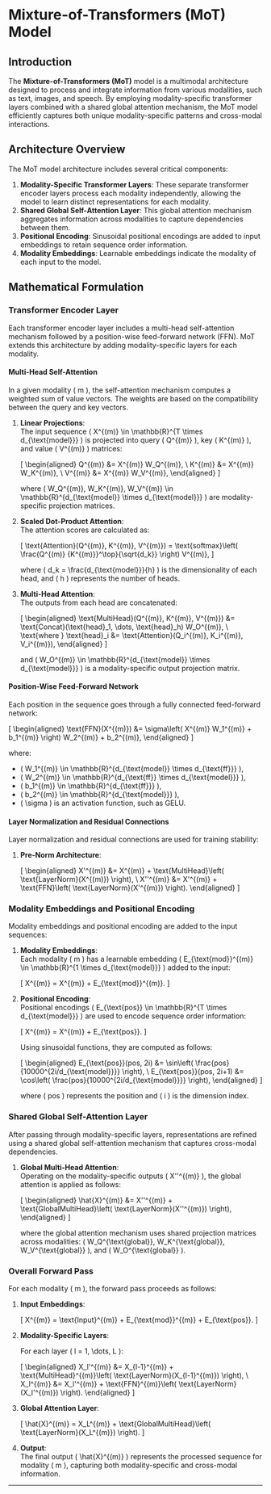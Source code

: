 # Mixture-of-Transformers (MoT) Model

## Introduction

The **Mixture-of-Transformers (MoT)** model is a multimodal architecture designed to process and integrate information from various modalities, such as text, images, and speech. By employing modality-specific transformer layers combined with a shared global attention mechanism, the MoT model efficiently captures both unique modality-specific patterns and cross-modal interactions.

## Architecture Overview

The MoT model architecture includes several critical components:

1. **Modality-Specific Transformer Layers**: These separate transformer encoder layers process each modality independently, allowing the model to learn distinct representations for each modality.
2. **Shared Global Self-Attention Layer**: This global attention mechanism aggregates information across modalities to capture dependencies between them.
3. **Positional Encoding**: Sinusoidal positional encodings are added to input embeddings to retain sequence order information.
4. **Modality Embeddings**: Learnable embeddings indicate the modality of each input to the model.

## Mathematical Formulation

### Transformer Encoder Layer

Each transformer encoder layer includes a multi-head self-attention mechanism followed by a position-wise feed-forward network (FFN). MoT extends this architecture by adding modality-specific layers for each modality.

#### Multi-Head Self-Attention

In a given modality \( m \), the self-attention mechanism computes a weighted sum of value vectors. The weights are based on the compatibility between the query and key vectors.

1. **Linear Projections**:  
   The input sequence \( X^{(m)} \in \mathbb{R}^{T \times d_{\text{model}}} \) is projected into query \( Q^{(m)} \), key \( K^{(m)} \), and value \( V^{(m)} \) matrices:

   \[
   \begin{aligned}
   Q^{(m)} &= X^{(m)} W_Q^{(m)}, \\
   K^{(m)} &= X^{(m)} W_K^{(m)}, \\
   V^{(m)} &= X^{(m)} W_V^{(m)},
   \end{aligned}
   \]

   where \( W_Q^{(m)}, W_K^{(m)}, W_V^{(m)} \in \mathbb{R}^{d_{\text{model}} \times d_{\text{model}}} \) are modality-specific projection matrices.

2. **Scaled Dot-Product Attention**:  
   The attention scores are calculated as:

   \[
   \text{Attention}(Q^{(m)}, K^{(m)}, V^{(m)}) = \text{softmax}\left( \frac{Q^{(m)} {K^{(m)}}^\top}{\sqrt{d_k}} \right) V^{(m)},
   \]

   where \( d_k = \frac{d_{\text{model}}}{h} \) is the dimensionality of each head, and \( h \) represents the number of heads.

3. **Multi-Head Attention**:  
   The outputs from each head are concatenated:

   \[
   \begin{aligned}
   \text{MultiHead}(Q^{(m)}, K^{(m)}, V^{(m)}) &= \text{Concat}(\text{head}_1, \dots, \text{head}_h) W_O^{(m)}, \\
   \text{where } \text{head}_i &= \text{Attention}(Q_i^{(m)}, K_i^{(m)}, V_i^{(m)}),
   \end{aligned}
   \]

   and \( W_O^{(m)} \in \mathbb{R}^{d_{\text{model}} \times d_{\text{model}}} \) is a modality-specific output projection matrix.

#### Position-Wise Feed-Forward Network

Each position in the sequence goes through a fully connected feed-forward network:

\[
\begin{aligned}
\text{FFN}(X^{(m)}) &= \sigma\left( X^{(m)} W_1^{(m)} + b_1^{(m)} \right) W_2^{(m)} + b_2^{(m)},
\end{aligned}
\]

where:

- \( W_1^{(m)} \in \mathbb{R}^{d_{\text{model}} \times d_{\text{ff}}} \),
- \( W_2^{(m)} \in \mathbb{R}^{d_{\text{ff}} \times d_{\text{model}}} \),
- \( b_1^{(m)} \in \mathbb{R}^{d_{\text{ff}}} \),
- \( b_2^{(m)} \in \mathbb{R}^{d_{\text{model}}} \),
- \( \sigma \) is an activation function, such as GELU.

#### Layer Normalization and Residual Connections

Layer normalization and residual connections are used for training stability:

1. **Pre-Norm Architecture**:

   \[
   \begin{aligned}
   X'^{(m)} &= X^{(m)} + \text{MultiHead}\left( \text{LayerNorm}(X^{(m)}) \right), \\
   X''^{(m)} &= X'^{(m)} + \text{FFN}\left( \text{LayerNorm}(X'^{(m)}) \right).
   \end{aligned}
   \]

### Modality Embeddings and Positional Encoding

Modality embeddings and positional encoding are added to the input sequences:

1. **Modality Embeddings**:  
   Each modality \( m \) has a learnable embedding \( E_{\text{mod}}^{(m)} \in \mathbb{R}^{1 \times d_{\text{model}}} \) added to the input:

   \[
   X^{(m)} = X^{(m)} + E_{\text{mod}}^{(m)}.
   \]

2. **Positional Encoding**:  
   Positional encodings \( E_{\text{pos}} \in \mathbb{R}^{T \times d_{\text{model}}} \) are used to encode sequence order information:

   \[
   X^{(m)} = X^{(m)} + E_{\text{pos}}.
   \]

   Using sinusoidal functions, they are computed as follows:

   \[
   \begin{aligned}
   E_{\text{pos}}(pos, 2i) &= \sin\left( \frac{pos}{10000^{2i/d_{\text{model}}}} \right), \\
   E_{\text{pos}}(pos, 2i+1) &= \cos\left( \frac{pos}{10000^{2i/d_{\text{model}}}} \right),
   \end{aligned}
   \]

   where \( pos \) represents the position and \( i \) is the dimension index.

### Shared Global Self-Attention Layer

After passing through modality-specific layers, representations are refined using a shared global self-attention mechanism that captures cross-modal dependencies.

1. **Global Multi-Head Attention**:  
   Operating on the modality-specific outputs \( X''^{(m)} \), the global attention is applied as follows:

   \[
   \begin{aligned}
   \hat{X}^{(m)} &= X''^{(m)} + \text{GlobalMultiHead}\left( \text{LayerNorm}(X''^{(m)}) \right),
   \end{aligned}
   \]

   where the global attention mechanism uses shared projection matrices across modalities: \( W_Q^{\text{global}}, W_K^{\text{global}}, W_V^{\text{global}} \), and \( W_O^{\text{global}} \).

### Overall Forward Pass

For each modality \( m \), the forward pass proceeds as follows:

1. **Input Embeddings**:

   \[
   X^{(m)} = \text{Input}^{(m)} + E_{\text{mod}}^{(m)} + E_{\text{pos}}.
   \]

2. **Modality-Specific Layers**:

   For each layer \( l = 1, \dots, L \):

   \[
   \begin{aligned}
   X_l'^{(m)} &= X_{l-1}^{(m)} + \text{MultiHead}^{(m)}\left( \text{LayerNorm}(X_{l-1}^{(m)}) \right), \\
   X_l^{(m)} &= X_l'^{(m)} + \text{FFN}^{(m)}\left( \text{LayerNorm}(X_l'^{(m)}) \right).
   \end{aligned}
   \]

3. **Global Attention Layer**:

   \[
   \hat{X}^{(m)} = X_L^{(m)} + \text{GlobalMultiHead}\left( \text{LayerNorm}(X_L^{(m)}) \right).
   \]

4. **Output**:  
   The final output \( \hat{X}^{(m)} \) represents the processed sequence for modality \( m \), capturing both modality-specific and cross-modal information.

---
